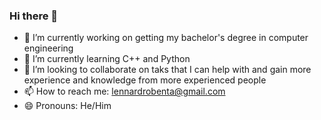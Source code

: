 ### Hi there 👋

- 🔭 I’m currently working on getting my bachelor's degree in computer engineering
- 🌱 I’m currently learning C++ and Python
- 👯 I’m looking to collaborate on taks that I can help with and gain more experience and knowledge from more experienced people
- 📫 How to reach me: lennardrobenta@gmail.com
- 😄 Pronouns: He/Him
